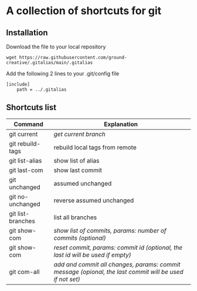 # A collection of shortcuts for git

## Installation

Download the file to your  local repository
```
wget https://raw.githubusercontent.com/ground-creative/.gitalias/main/.gitalias
```

Add the following 2 lines to your .git/config file
```
[include]
	path = ../.gitalias
```

## Shortcuts list

| Command  | Explanation |
| ------------- | ------------- |
| git current | *get current branch* |
| git rebuild-tags  | rebuild local tags from remote  |
| git list-alias  | show list of alias  |
| git last-com | show last commit  |
| git unchanged | assumed unchanged |
| git no-unchanged  | reverse assumed unchanged  |
| git list-branches  | list all branches  |
| git show-com  | *show list of commits, params: number of commits (optional)* |
| git show-com  | *reset commit, params: commit id (optional, the last id will be used if empty)* |
| git com-all | *add and commit all changes, params: commit message (opional, the last commit will be used if not set)* |